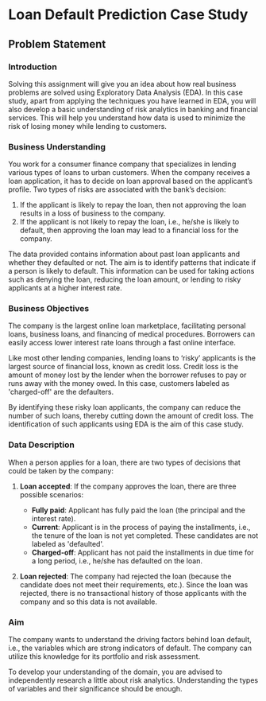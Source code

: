 # Loan Default Prediction Case Study

## Problem Statement

### Introduction
Solving this assignment will give you an idea about how real business problems are solved using Exploratory Data Analysis (EDA). In this case study, apart from applying the techniques you have learned in EDA, you will also develop a basic understanding of risk analytics in banking and financial services. This will help you understand how data is used to minimize the risk of losing money while lending to customers.

### Business Understanding
You work for a consumer finance company that specializes in lending various types of loans to urban customers. When the company receives a loan application, it has to decide on loan approval based on the applicant’s profile. Two types of risks are associated with the bank’s decision:

1. If the applicant is likely to repay the loan, then not approving the loan results in a loss of business to the company.
2. If the applicant is not likely to repay the loan, i.e., he/she is likely to default, then approving the loan may lead to a financial loss for the company.

The data provided contains information about past loan applicants and whether they defaulted or not. The aim is to identify patterns that indicate if a person is likely to default. This information can be used for taking actions such as denying the loan, reducing the loan amount, or lending to risky applicants at a higher interest rate.

### Business Objectives
The company is the largest online loan marketplace, facilitating personal loans, business loans, and financing of medical procedures. Borrowers can easily access lower interest rate loans through a fast online interface.

Like most other lending companies, lending loans to ‘risky’ applicants is the largest source of financial loss, known as credit loss. Credit loss is the amount of money lost by the lender when the borrower refuses to pay or runs away with the money owed. In this case, customers labeled as 'charged-off' are the defaulters.

By identifying these risky loan applicants, the company can reduce the number of such loans, thereby cutting down the amount of credit loss. The identification of such applicants using EDA is the aim of this case study.

### Data Description
When a person applies for a loan, there are two types of decisions that could be taken by the company:

1. **Loan accepted**: If the company approves the loan, there are three possible scenarios:
   - **Fully paid**: Applicant has fully paid the loan (the principal and the interest rate).
   - **Current**: Applicant is in the process of paying the installments, i.e., the tenure of the loan is not yet completed. These candidates are not labeled as 'defaulted'.
   - **Charged-off**: Applicant has not paid the installments in due time for a long period, i.e., he/she has defaulted on the loan.

2. **Loan rejected**: The company had rejected the loan (because the candidate does not meet their requirements, etc.). Since the loan was rejected, there is no transactional history of those applicants with the company and so this data is not available.

### Aim
The company wants to understand the driving factors behind loan default, i.e., the variables which are strong indicators of default. The company can utilize this knowledge for its portfolio and risk assessment. 

To develop your understanding of the domain, you are advised to independently research a little about risk analytics. Understanding the types of variables and their significance should be enough.


